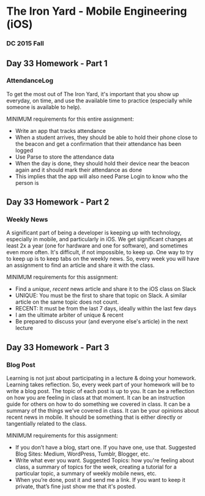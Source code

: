# The Iron Yard - Mobile Engineering (iOS)
### DC 2015 Fall

## Day 33 Homework - Part 1
### AttendanceLog

To get the most out of The Iron Yard, it's important that you show up everyday, on time, and use the available time to practice (especially while someone is available to help).

MINIMUM requirements for this entire assignment:
* Write an app that tracks attendance
* When a student arrives, they should be able to hold their phone close to the beacon and get a confirmation that their attendance has been logged
* Use Parse to store the attendance data
* When the day is done, they should hold their device near the beacon again and it should mark their attendance as done
* This implies that the app will also need Parse Login to know who the person is

## Day 33 Homework - Part 2
### Weekly News

A significant part of being a developer is keeping up with technology, especially in mobile, and particularly in iOS. We get significant changes at least 2x a year (one for hardware and one for software), and sometimes even more often. It's difficult, if not impossible, to keep up. One way to try to keep up is to keep tabs on the weekly news. So, every week you will have an assignment to find an article and share it with the class.

MINIMUM requirements for this assignment:
* Find a _unique_, _recent_ news article and share it to the iOS class on Slack
* UNIQUE: You must be the first to share that topic on Slack. A similar article on the same topic does not count.
* RECENT: It must be from the last 7 days, ideally within the last few days
* I am the ultimate arbiter of unique & recent
* Be prepared to discuss your (and everyone else's article) in the next lecture

## Day 33 Homework - Part 3
### Blog Post

Learning is not just about participating in a lecture & doing your homework. Learning takes reflection. So, every week part of your homework will be to write a blog post. The topic of each post is up to you. It can be a reflection on how you are feeling in class at that moment. It can be an instruction guide for others on how to do something we covered in class. It can be a summary of the things we've covered in class. It can be your opinions about recent news in mobile. It should be something that is either directly or tangentially related to the class.

MINIMUM requirements for this assignment:
* If you don’t have a blog, start one. If you have one, use that. Suggested Blog Sites: Medium, WordPress, Tumblr, Blogger, etc.
* Write what ever you want. Suggested Topics: how you're feeling about class, a summary of topics for the week, creating a tutorial for a particular topic, a summary of weekly mobile news, etc.
* When you’re done, post it and send me a link. If you want to keep it private, that’s fine just show me that it's posted.
